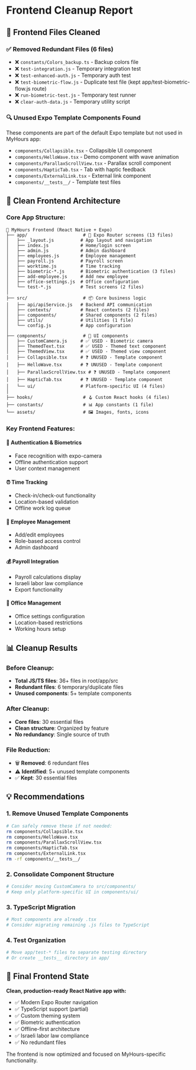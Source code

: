 # Frontend Cleanup Report

## 🧹 **Frontend Files Cleaned**

### ✅ **Removed Redundant Files (6 files)**
- ❌ `constants/Colors_backup.ts` - Backup colors file
- ❌ `test-integration.js` - Temporary integration test
- ❌ `test-enhanced-auth.js` - Temporary auth test
- ❌ `test-biometric-flow.js` - Duplicate test file (kept app/test-biometric-flow.js route)
- ❌ `run-biometric-test.js` - Temporary test runner
- ❌ `clear-auth-data.js` - Temporary utility script

### 🔍 **Unused Expo Template Components Found**
These components are part of the default Expo template but not used in MyHours app:
- `components/Collapsible.tsx` - Collapsible UI component
- `components/HelloWave.tsx` - Demo component with wave animation
- `components/ParallaxScrollView.tsx` - Parallax scroll component
- `components/HapticTab.tsx` - Tab with haptic feedback
- `components/ExternalLink.tsx` - External link component
- `components/__tests__/` - Template test files

## 📁 **Clean Frontend Architecture**

### **Core App Structure:**
```
📱 MyHours Frontend (React Native + Expo)
├── app/                     # 🎯 Expo Router screens (13 files)
│   ├── _layout.js          # App layout and navigation
│   ├── index.js            # Home/login screen
│   ├── admin.js            # Admin dashboard
│   ├── employees.js        # Employee management
│   ├── payroll.js          # Payroll screen
│   ├── worktime.js         # Time tracking
│   ├── biometric-*.js      # Biometric authentication (3 files)
│   ├── add-employee.js     # Add new employee
│   ├── office-settings.js  # Office configuration
│   └── test-*.js           # Test screens (2 files)
│
├── src/                     # 📦 Core business logic
│   ├── api/apiService.js   # Backend API communication
│   ├── contexts/           # React contexts (2 files)
│   ├── components/         # Shared components (2 files)
│   ├── utils/              # Utilities (1 file)
│   └── config.js           # App configuration
│
├── components/              # 🎨 UI components
│   ├── CustomCamera.js     # ✅ USED - Biometric camera
│   ├── ThemedText.tsx      # ✅ USED - Themed text component
│   ├── ThemedView.tsx      # ✅ USED - Themed view component
│   ├── Collapsible.tsx     # ❓ UNUSED - Template component
│   ├── HelloWave.tsx       # ❓ UNUSED - Template component
│   ├── ParallaxScrollView.tsx # ❓ UNUSED - Template component
│   ├── HapticTab.tsx       # ❓ UNUSED - Template component
│   └── ui/                 # Platform-specific UI (4 files)
│
├── hooks/                   # 🪝 Custom React hooks (4 files)
├── constants/               # 📊 App constants (1 file)
└── assets/                  # 🖼️ Images, fonts, icons
```

### **Key Frontend Features:**

#### **🔐 Authentication & Biometrics**
- Face recognition with expo-camera
- Offline authentication support
- User context management

#### **⏰ Time Tracking**
- Check-in/check-out functionality
- Location-based validation
- Offline work log queue

#### **👥 Employee Management**
- Add/edit employees
- Role-based access control
- Admin dashboard

#### **💰 Payroll Integration**
- Payroll calculations display
- Israeli labor law compliance
- Export functionality

#### **🏢 Office Management**
- Office settings configuration
- Location-based restrictions
- Working hours setup

## 📊 **Cleanup Results**

### **Before Cleanup:**
- **Total JS/TS files**: 36+ files in root/app/src
- **Redundant files**: 6 temporary/duplicate files
- **Unused components**: 5+ template components

### **After Cleanup:**
- **Core files**: 30 essential files
- **Clean structure**: Organized by feature
- **No redundancy**: Single source of truth

### **File Reduction:**
- 🗑️ **Removed**: 6 redundant files
- ⚠️ **Identified**: 5+ unused template components
- ✅ **Kept**: 30 essential files

## 💡 **Recommendations**

### **1. Remove Unused Template Components**
```bash
# Can safely remove these if not needed:
rm components/Collapsible.tsx
rm components/HelloWave.tsx  
rm components/ParallaxScrollView.tsx
rm components/HapticTab.tsx
rm components/ExternalLink.tsx
rm -rf components/__tests__/
```

### **2. Consolidate Component Structure**
```bash
# Consider moving CustomCamera to src/components/
# Keep only platform-specific UI in components/ui/
```

### **3. TypeScript Migration**
```bash
# Most components are already .tsx
# Consider migrating remaining .js files to TypeScript
```

### **4. Test Organization**
```bash
# Move app/test-* files to separate testing directory
# Or create __tests__ directory in app/
```

## 🎯 **Final Frontend State**

**Clean, production-ready React Native app with:**
- ✅ Modern Expo Router navigation
- ✅ TypeScript support (partial)
- ✅ Custom theming system
- ✅ Biometric authentication
- ✅ Offline-first architecture
- ✅ Israeli labor law compliance
- ✅ No redundant files

The frontend is now optimized and focused on MyHours-specific functionality.